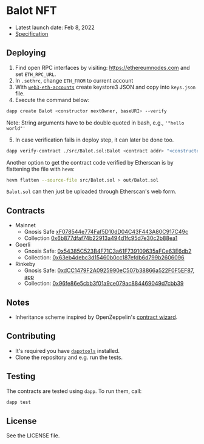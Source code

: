 # Balot NFT

- Latest launch date: Feb 8, 2022
- [Specification](https://docs.google.com/document/d/1xcrt-IvdNDHR1ILPCJ9V8yAFNO_hw3mbKMqC432h_VY/edit#heading=h.6gku1k5aweci)

## Deploying

1. Find open RPC interfaces by visiting: https://ethereumnodes.com and set
   `ETH_RPC_URL`.
2. In `.sethrc`, change `ETH_FROM` to current account
3. With
   [`web3-eth-accounts`](https://web3js.readthedocs.io/en/v1.2.11/web3-eth-accounts.html#web3-eth-accounts)
   create keystore3 JSON and copy into `keys.json` file.
4. Execute the command below:

```bash
dapp create Balot <constructor nextOwner, baseURI> --verify
```

Note: String arguments have to be double quoted in bash, e.g., `'"hello world"'`

5. In case verification fails in deploy step, it can later be done too.

```bash
dapp verify-contract ./src/Balot.sol:Balot <contract addr> "<constructor nextOwner, baseURI>"
```

Another option to get the contract code verified by Etherscan is by flattening
the file with `hevm`:

```bash
hevm flatten --source-file src/Balot.sol > out/Balot.sol
```

`Balot.sol` can then just be uploaded through Etherscan's web form.

## Contracts

- Mainnet
  - Gnosis Safe [xF078544e774Faf5D10dD04C43F443A80C917C49c](https://gnosis-safe.io/app/eth:0xF078544e774Faf5D10dD04C43F443A80C917C49c/)
  - Collection [0x6b877dfaf74b22913a494d1fc95d7e30c2b88ea1](https://etherscan.io/address/0x6b877dfaf74b22913a494d1fc95d7e30c2b88ea1)
- Goerli
  - Gnosis Safe: [0x54385C523B4F71C3a61F739109635aFCe63E6db2](https://gnosis-safe.io/app/gor:0x54385C523B4F71C3a61F739109635aFCe63E6db2)
  - Collection: [0x63eb4debc3d15460b0cc187efdb6d799b2606096](https://goerli.etherscan.io/address/0x63eb4debc3d15460b0cc187efdb6d799b2606096)
- Rinkeby
  - Gnosis Safe: [0xdCC1479F2A0925990eC507b38866a522F0F5EF87](https://rinkeby.etherscan.io/address/0xdCC1479F2A0925990eC507b38866a522F0F5EF87), [app](https://gnosis-safe.io/app/rin:0xdCC1479F2A0925990eC507b38866a522F0F5EF87/balances)
  - Collection: [0x96fe86e5cbb3f01a9ce079ac884469049d7cbb39](https://rinkeby.etherscan.io/address/0x96fe86e5cbb3f01a9ce079ac884469049d7cbb39)

## Notes

- Inheritance scheme inspired by OpenZeppelin's [contract
  wizard](https://wizard.openzeppelin.com/#erc721).


## Contributing

- It's required you have [`dapptools`](https://github.com/dapphub/dapptools)
  installed.
- Clone the repository and e.g. run the tests.

## Testing

The contracts are tested using `dapp`. To run them, call:

```bash
dapp test
```

## License

See the LICENSE file.
